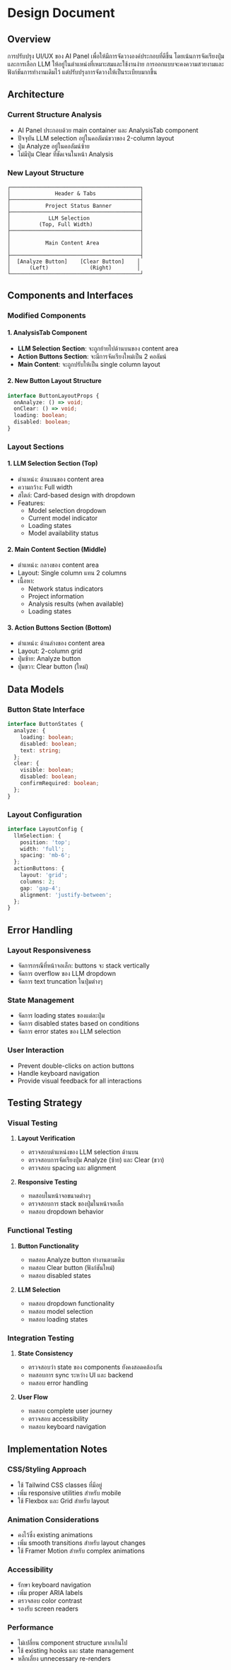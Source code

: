 # Design Document

## Overview

การปรับปรุง UI/UX ของ AI Panel เพื่อให้มีการจัดวางองค์ประกอบที่ดีขึ้น โดยเน้นการจัดเรียงปุ่มและการเลือก LLM ให้อยู่ในตำแหน่งที่เหมาะสมและใช้งานง่าย การออกแบบจะคงความสวยงามและฟังก์ชันการทำงานเดิมไว้ แต่ปรับปรุงการจัดวางให้เป็นระเบียบมากขึ้น

## Architecture

### Current Structure Analysis
- AI Panel ประกอบด้วย main container และ AnalysisTab component
- ปัจจุบัน LLM selection อยู่ในคอลัมน์ขวาของ 2-column layout
- ปุ่ม Analyze อยู่ในคอลัมน์ซ้าย
- ไม่มีปุ่ม Clear ที่ชัดเจนในหน้า Analysis

### New Layout Structure
```
┌─────────────────────────────────────────┐
│              Header & Tabs              │
├─────────────────────────────────────────┤
│           Project Status Banner         │
├─────────────────────────────────────────┤
│            LLM Selection                │
│         (Top, Full Width)               │
├─────────────────────────────────────────┤
│                                         │
│           Main Content Area             │
│                                         │
├─────────────────────────────────────────┤
│  [Analyze Button]    [Clear Button]    │
│      (Left)             (Right)        │
└─────────────────────────────────────────┘
```

## Components and Interfaces

### Modified Components

#### 1. AnalysisTab Component
- **LLM Selection Section**: จะถูกย้ายไปด้านบนของ content area
- **Action Buttons Section**: จะมีการจัดเรียงใหม่เป็น 2 คอลัมน์
- **Main Content**: จะถูกปรับให้เป็น single column layout

#### 2. New Button Layout Structure
```typescript
interface ButtonLayoutProps {
  onAnalyze: () => void;
  onClear: () => void;
  loading: boolean;
  disabled: boolean;
}
```

### Layout Sections

#### 1. LLM Selection Section (Top)
- ตำแหน่ง: ด้านบนของ content area
- ความกว้าง: Full width
- สไตล์: Card-based design with dropdown
- Features:
  - Model selection dropdown
  - Current model indicator
  - Loading states
  - Model availability status

#### 2. Main Content Section (Middle)
- ตำแหน่ง: กลางของ content area
- Layout: Single column แทน 2 columns
- เนื้อหา:
  - Network status indicators
  - Project information
  - Analysis results (when available)
  - Loading states

#### 3. Action Buttons Section (Bottom)
- ตำแหน่ง: ด้านล่างของ content area
- Layout: 2-column grid
- ปุ่มซ้าย: Analyze button
- ปุ่มขวา: Clear button (ใหม่)

## Data Models

### Button State Interface
```typescript
interface ButtonStates {
  analyze: {
    loading: boolean;
    disabled: boolean;
    text: string;
  };
  clear: {
    visible: boolean;
    disabled: boolean;
    confirmRequired: boolean;
  };
}
```

### Layout Configuration
```typescript
interface LayoutConfig {
  llmSelection: {
    position: 'top';
    width: 'full';
    spacing: 'mb-6';
  };
  actionButtons: {
    layout: 'grid';
    columns: 2;
    gap: 'gap-4';
    alignment: 'justify-between';
  };
}
```

## Error Handling

### Layout Responsiveness
- จัดการกรณีที่หน้าจอเล็ก: buttons จะ stack vertically
- จัดการ overflow ของ LLM dropdown
- จัดการ text truncation ในปุ่มต่างๆ

### State Management
- จัดการ loading states ของแต่ละปุ่ม
- จัดการ disabled states based on conditions
- จัดการ error states ของ LLM selection

### User Interaction
- Prevent double-clicks on action buttons
- Handle keyboard navigation
- Provide visual feedback for all interactions

## Testing Strategy

### Visual Testing
1. **Layout Verification**
   - ตรวจสอบตำแหน่งของ LLM selection ด้านบน
   - ตรวจสอบการจัดเรียงปุ่ม Analyze (ซ้าย) และ Clear (ขวา)
   - ตรวจสอบ spacing และ alignment

2. **Responsive Testing**
   - ทดสอบในหน้าจอขนาดต่างๆ
   - ตรวจสอบการ stack ของปุ่มในหน้าจอเล็ก
   - ทดสอบ dropdown behavior

### Functional Testing
1. **Button Functionality**
   - ทดสอบ Analyze button ทำงานตามเดิม
   - ทดสอบ Clear button (ฟังก์ชันใหม่)
   - ทดสอบ disabled states

2. **LLM Selection**
   - ทดสอบ dropdown functionality
   - ทดสอบ model selection
   - ทดสอบ loading states

### Integration Testing
1. **State Consistency**
   - ตรวจสอบว่า state ของ components ยังคงสอดคล้องกัน
   - ทดสอบการ sync ระหว่าง UI และ backend
   - ทดสอบ error handling

2. **User Flow**
   - ทดสอบ complete user journey
   - ตรวจสอบ accessibility
   - ทดสอบ keyboard navigation

## Implementation Notes

### CSS/Styling Approach
- ใช้ Tailwind CSS classes ที่มีอยู่
- เพิ่ม responsive utilities สำหรับ mobile
- ใช้ Flexbox และ Grid สำหรับ layout

### Animation Considerations
- คงไว้ซึ่ง existing animations
- เพิ่ม smooth transitions สำหรับ layout changes
- ใช้ Framer Motion สำหรับ complex animations

### Accessibility
- รักษา keyboard navigation
- เพิ่ม proper ARIA labels
- ตรวจสอบ color contrast
- รองรับ screen readers

### Performance
- ไม่เปลี่ยน component structure มากเกินไป
- ใช้ existing hooks และ state management
- หลีกเลี่ยง unnecessary re-renders